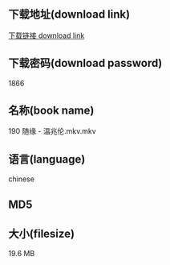 ## 下载地址(download link)
[下载链接 download link](https://voluble-croquembouche-d321dc.netlify.app/?s=190+%E9%9A%8F%E7%BC%98+-+%E6%B8%A9%E5%85%86%E4%BC%A6.mkv)

## 下载密码(download password)
1866

## 名称(book name)
190 随缘 - 温兆伦.mkv.mkv

## 语言(language)
chinese

## MD5


## 大小(filesize)
19.6 MB
